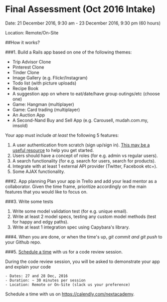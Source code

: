 # Final Assessment (Oct 2016 Intake)

Date: 21 December 2016, 9:30 am - 23 December 2016, 9:30 pm (60 hours)

Location: Remote/On-Site

##How it works?

###1. Build a Rails app based on one of the following themes: 

* Trip Advisor Clone
* Pinterest Clone
* Tinder Clone
* Image Gallery (e.g. Flickr/Instagram)
* Todo list (with picture uploads)
* Recipe Book
* A suggestion app on where to eat/date/have group outings/etc (choose one)
* Game: Hangman (multiplayer)
* Game: Card trading (multiplayer)
* An Auction App
* A Second-Nand Buy and Sell App (e.g. Carousell, mudah.com.my, imsold)

Your app must include *at least* the following 5 features:

1. A user authentication from scratch (sign up/sign in). [This may be a useful resource](http://guides.rubyonrails.org/action_controller_overview.html#session) to help you get started.
2. Users should have a concept of roles (for e.g. admin vs regular users).
3. A search functionality (for e.g. search for users, search for products).
4. Integrate with at least 1 external API provider (Twitter, Facebook etc+).
5. Some AJAX functionality.


###2. App planning
Plan your app in Trello and add your lead mentor as a collaborator. Given the time frame, prioritize accordingly on the main features that you would like to focus on.


###3. Write some tests
1. Write some model validation test (for e.g. unique email).
2. Write at least 2 model specs, testing any custom model methods (test for happy and edgy paths).
3. Write at least 1 integration spec using Capybara's library.


###4. When you are done, or when the time's up, *git commit and git push* to your Github repo.


###5. [Schedule a time](https://calendly.com/nextacademy) with us for a code review session.

During the code review session, you will be asked to demonstrate your app and explain your code

```
- Dates: 27 and 28 Dec, 2016
- Duration: ~ 30 minutes per session 
- Location: Remote or On-Site (slack us your preference)
```

Schedule a time with us on https://calendly.com/nextacademy.
